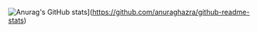![Anurag's GitHub stats](https://github-readme-stats.vercel.app/api?Henry-Arb=anuraghazra)](https://github.com/anuraghazra/github-readme-stats)
